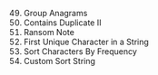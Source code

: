 49. Group Anagrams
219. Contains Duplicate II
383. Ransom Note
387. First Unique Character in a String
451. Sort Characters By Frequency
791. Custom Sort String